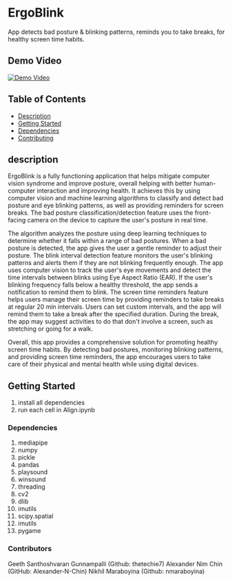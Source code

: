 # ErgoBlink

App detects bad posture & blinking patterns, reminds you to take breaks, for healthy screen time habits.

## Demo Video

[![Demo Video](https://img.youtube.com/vi/X1cxh6VUQko/0.jpg)](https://youtu.be/X1cxh6VUQko)

## Table of Contents
- [Description](#description)
- [Getting Started](#getting-started)
- [Dependencies](#dependencies)
- [Contributing](#contributing)

## description

ErgoBlink is a fully functioning application that helps mitigate computer vision syndrome and improve posture, overall helping with better human-computer interaction and improving health. It achieves this by using computer vision and machine learning algorithms to classify and detect bad posture and eye blinking patterns, as well as providing reminders for screen breaks. The bad posture classification/detection feature uses the front-facing camera on the device to capture the user's posture in real time. 

The algorithm analyzes the posture using deep learning techniques to determine whether it falls within a range of bad postures. When a bad posture is detected, the app gives the user a gentle reminder to adjust their posture. The blink interval detection feature monitors the user's blinking patterns and alerts them if they are not blinking frequently enough. The app uses computer vision to track the user's eye movements and detect the time intervals between blinks using Eye Aspect Ratio (EAR). If the user's blinking frequency falls below a healthy threshold, the app sends a notification to remind them to blink. The screen time reminders feature helps users manage their screen time by providing reminders to take breaks at regular 20 min intervals. Users can set custom intervals, and the app will remind them to take a break after the specified duration. During the break, the app may suggest activities to do that don't involve a screen, such as stretching or going for a walk. 

Overall, this app provides a comprehensive solution for promoting healthy screen time habits. By detecting bad postures, monitoring blinking patterns, and providing screen time reminders, the app encourages users to take care of their physical and mental health while using digital devices.

## Getting Started

1. install all dependencies
2. run each cell in Align.ipynb

### Dependencies

1. mediapipe
2. numpy
3. pickle
4. pandas 
5. playsound
6. winsound
7. threading
8. cv2  
9. dlib  
10. imutils
11. scipy.spatial
12. imutils
13. pygame

### Contributors

Geeth Santhoshvaran Gunnampalli (Github: thetechie7)
Alexander Nim Chin (GitHub: Alexander-N-Chin)
Nikhil Maraboyina (Github: nmaraboyina)




